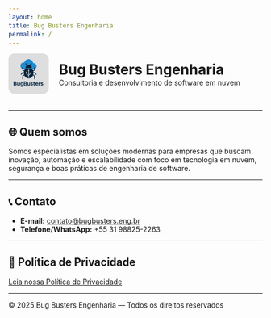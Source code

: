 ```yaml
---
layout: home
title: Bug Busters Engenharia
permalink: /
---
```


<div style="display: flex; align-items: center; gap: 20px; margin-bottom: 2rem;">
  <img src="assets/img/logo.png" alt="Logo Bug Busters" style="width: 80px; height: 80px; border-radius: 12px;">
  <div>
    <h1 style="margin: 0;">Bug Busters Engenharia</h1>
    <p style="margin: 0;">Consultoria e desenvolvimento de software em nuvem</p>
  </div>
</div>

---

## 🌐 Quem somos

Somos especialistas em soluções modernas para empresas que buscam inovação, automação e escalabilidade com foco em tecnologia em nuvem, segurança e boas práticas de engenharia de software.

---

## 📞 Contato

- **E-mail:** [contato@bugbusters.eng.br](mailto:contato@bugbusters.eng.br)  
- **Telefone/WhatsApp:** +55 31 98825-2263

---

## 🔐 Política de Privacidade

[Leia nossa Política de Privacidade](/politicaprivacidade)

---

<footer>
  &copy; 2025 Bug Busters Engenharia — Todos os direitos reservados
</footer>
